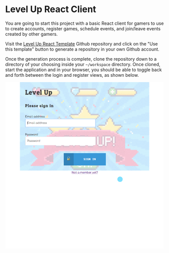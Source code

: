 # Level Up React Client

You are going to start this project with a basic React client for gamers to use to create accounts, register games, schedule events, and join/leave events created by other gamers.

Visit the [Level Up React Template](https://github.com/nashville-software-school/level-up-react-template) Github repository and click on the "Use this template" button to generate a repository in your own Github account.

Once the generation process is complete, clone the repository down to a directory of your choosing inside your `~/workspace` directory. Once cloned, start the application and in your browser, you should be able to toggle back and forth between the login and register views, as shown below.

![](./images/client-initial-views.gif)

